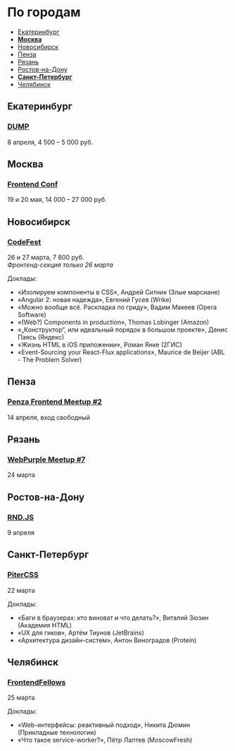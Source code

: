 # По городам

- [Екатеринбург](#Екатеринбург)
- **[Москва](#Москва)**
- [Новосибирск](#Новосибирск)
- [Пенза](#Пенза)
- [Рязань](#Рязань)
- [Ростов-на-Дону](#Ростов-на-Дону)
- **[Санкт-Петербург](#Санкт-Петербург)**
- [Челябинск](#Челябинск)

## Екатеринбург

### [DUMP](http://dump-conf.ru/)

8 апреля, 4 500 – 5 000 руб.

## Москва

### [Frontend Conf](http://frontendconf.ru/)

19 и 20 мая, 14 000 – 27 000 руб.

## Новосибирск

### [CodeFest](http://2016.codefest.ru/)

26 и 27 марта, 7 800 руб.  
*Фронтенд-секция только 26 марта*

Доклады: 

- «Изолируем компоненты в CSS», Андрей Ситник (Злые марсиане)
- «Angular 2: новая надежда», Евгений Гусев (Wrike)
- «Можно вообще всё. Раскладка по гриду», Вадим Макеев (Opera Software)
- «(Web?) Components in production», Thomas Lobinger (Amazon)
- «„Конструктор“, или идеальный порядок в большом проекте», Денис Паясь (Яндекс)
- «Жизнь HTML в iOS приложении», Роман Янке (2ГИС)
- «Event-Sourcing your React-Flux applications», Maurice de Beijer (ABL - The Problem Solver)

## Пенза

### [Penza Frontend Meetup #2](https://vk.com/pfm_2)

14 апреля, вход свободный

## Рязань

### [WebPurple Meetup #7](https://vk.com/webpurple_meetup7)

24 марта

## Ростов-на-Дону

### [RND.JS](https://vk.com/rndjs)

9 апреля

## Санкт-Петербург

### [PiterCSS](https://pitercss.timepad.ru/event/298243/)

22 марта

Доклады:

- «Баги в браузерах: кто виноват и что делать?», Виталий Зюзин (Академия HTML)
- «UX для гиков», Артём Тиунов (JetBrains)
- «Архитектура дизайн-систем», Антон Виноградов (Protein)

## Челябинск

### [FrontendFellows](https://frontendfellows.timepad.ru/event/284979/)

25 марта

Доклады:

- «Web-интерфейсы: реактивный подход», Никита Дюмин (Прикладные технологии)
- «Что такое service-worker?», Пётр Лаптев (MoscowFresh)